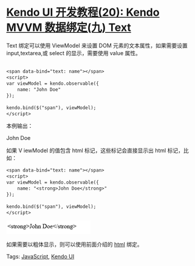 # [Kendo UI 开发教程(20): Kendo MVVM 数据绑定(九) Text](http://www.imobilebbs.com/wordpress/archives/4660)

Text 绑定可以使用 ViewModel 来设置 DOM 元素的文本属性，如果需要设置 input,textarea,或 select 的显示，需要使用 value 属性。

```

<span data-bind="text: name"></span>
<script>
var viewModel = kendo.observable({
    name: "John Doe"
});

kendo.bind($("span"), viewModel);
</script>

```

本例输出：

John Doe

如果 V iewModel 的值包含 html 标记，这些标记会直接显示出 html 标记，比如：

```
<span data-bind="text: name"></span>
<script>
var viewModel = kendo.observable({
    name: "<strong>John Doe</strong>"
});

kendo.bind($("span"), viewModel);
</script>

```

![](images/30.jpg)


如果需要以粗体显示，则可以使用前面介绍的 [html](http://www.imobilebbs.com/wordpress/archives/4652) 绑定。

Tags: [JavaScript](http://www.imobilebbs.com/wordpress/archives/tag/javascript), [Kendo UI](http://www.imobilebbs.com/wordpress/archives/tag/kendo-ui)

